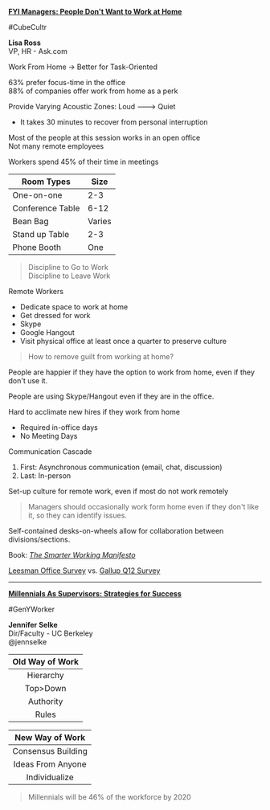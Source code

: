 [**FYI Managers: People Don't Want to Work at Home**](http://schedule.sxsw.com/2014/events/event_IAP24450)
 
\#CubeCultr

**Lisa Ross**  
VP, HR - Ask.com

Work From Home -> Better for Task-Oriented

63% prefer focus-time in the office  
88% of companies offer work from home as a perk

Provide Varying Acoustic Zones: Loud ---> Quiet

- It takes 30 minutes to recover from personal interruption

Most of the people at this session works in an open office  
Not many remote employees

Workers spend 45% of their time in meetings

| Room Types | Size |
| ------------- | -----------|
| One-on-one | 2-3 |
| Conference Table | 6-12 |
| Bean Bag | Varies |
| Stand up Table | 2-3 |
| Phone Booth | One |

>Discipline to Go to Work  
>Discipline to Leave Work

Remote Workers
- Dedicate space to work at home
- Get dressed for work
- Skype
- Google Hangout
- Visit physical office at least once a quarter to preserve culture

>How to remove guilt from working at home?

People are happier if they have the option to work from home, even if they don't use it.

People are using Skype/Hangout even if they are in the office.

Hard to acclimate new hires if they work from home

- Required in-office days
- No Meeting Days

Communication Cascade
 
1. First: Asynchronous communication (email, chat, discussion)
2. Last: In-person

Set-up culture for remote work, even if most do not work remotely

>Managers should occasionally work form home even if they don't like it, so they can identify issues.

Self-contained desks-on-wheels allow for collaboration between divisions/sections.

Book: [*The Smarter Working Manifesto*](http://smarterworkingmanifesto.com)

[Leesman Office Survey](http://leesmanindex.com/leesman-office/)
vs.
[Gallup Q12 Survey](http://leesmanindex.com/leesman-office/)

----------

[**Millennials As Supervisors: Strategies for Success**](http://schedule.sxsw.com/2014/events/event_IAP21739)

\#GenYWorker

**Jennifer Selke**  
Dir/Faculty - UC Berkeley  
@jennselke

| Old Way of Work |
| :---------: |
| Hierarchy |
| Top>Down |
| Authority |
| Rules |

| New Way of Work |
| :--------: |
| Consensus Building |
| Ideas From Anyone |
| Individualize |

>Millennials will be 46% of the workforce by 2020




